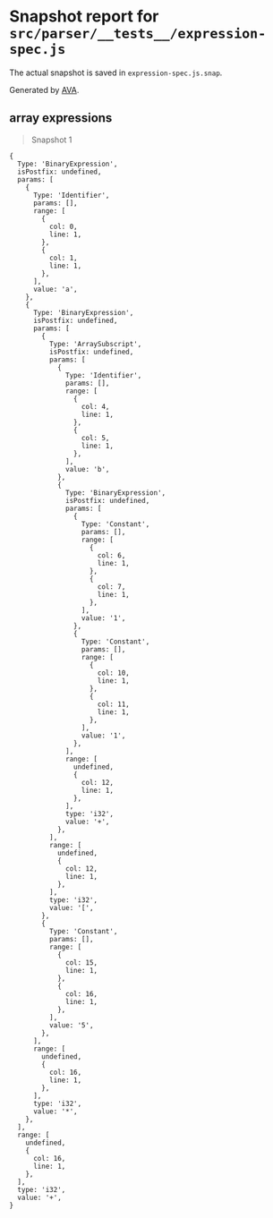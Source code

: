 # Snapshot report for `src/parser/__tests__/expression-spec.js`

The actual snapshot is saved in `expression-spec.js.snap`.

Generated by [AVA](https://ava.li).

## array expressions

> Snapshot 1

    {
      Type: 'BinaryExpression',
      isPostfix: undefined,
      params: [
        {
          Type: 'Identifier',
          params: [],
          range: [
            {
              col: 0,
              line: 1,
            },
            {
              col: 1,
              line: 1,
            },
          ],
          value: 'a',
        },
        {
          Type: 'BinaryExpression',
          isPostfix: undefined,
          params: [
            {
              Type: 'ArraySubscript',
              isPostfix: undefined,
              params: [
                {
                  Type: 'Identifier',
                  params: [],
                  range: [
                    {
                      col: 4,
                      line: 1,
                    },
                    {
                      col: 5,
                      line: 1,
                    },
                  ],
                  value: 'b',
                },
                {
                  Type: 'BinaryExpression',
                  isPostfix: undefined,
                  params: [
                    {
                      Type: 'Constant',
                      params: [],
                      range: [
                        {
                          col: 6,
                          line: 1,
                        },
                        {
                          col: 7,
                          line: 1,
                        },
                      ],
                      value: '1',
                    },
                    {
                      Type: 'Constant',
                      params: [],
                      range: [
                        {
                          col: 10,
                          line: 1,
                        },
                        {
                          col: 11,
                          line: 1,
                        },
                      ],
                      value: '1',
                    },
                  ],
                  range: [
                    undefined,
                    {
                      col: 12,
                      line: 1,
                    },
                  ],
                  type: 'i32',
                  value: '+',
                },
              ],
              range: [
                undefined,
                {
                  col: 12,
                  line: 1,
                },
              ],
              type: 'i32',
              value: '[',
            },
            {
              Type: 'Constant',
              params: [],
              range: [
                {
                  col: 15,
                  line: 1,
                },
                {
                  col: 16,
                  line: 1,
                },
              ],
              value: '5',
            },
          ],
          range: [
            undefined,
            {
              col: 16,
              line: 1,
            },
          ],
          type: 'i32',
          value: '*',
        },
      ],
      range: [
        undefined,
        {
          col: 16,
          line: 1,
        },
      ],
      type: 'i32',
      value: '+',
    }
